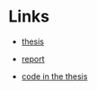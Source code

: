 # Links
 - [thesis](https://git.ltd.uni-erlangen.de/JiandongZhao/master-thesis/-/blob/main/master_thesis/compiled_files)

 - [report](https://git.ltd.uni-erlangen.de/JiandongZhao/master-thesis/-/tree/main/notebook/4_system_identification_based_on_machine_learning)

 - [code in the thesis](https://git.ltd.uni-erlangen.de/JiandongZhao/master-thesis/-/tree/main/src/examples_in_thesis) 
